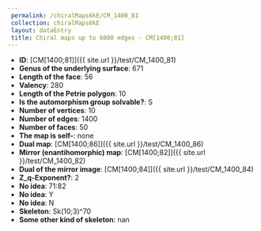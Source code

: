 ```yaml
--- 
 permalink: /chiralMaps6kE/CM_1400_81 
 collection: chiralMaps6kE
 layout: dataEntry
 title: Chiral maps up to 6000 edges - CM[1400;81]
---
```


- **ID**: [CM[1400;81]]({{ site.url }}/test/CM_1400_81)
- **Genus of the underlying surface**: 671
- **Length of the face**: 56
- **Valency**: 280
- **Length of the Petrie polygon**: 10
- **Is the automorphism group solvable?**: S
- **Number of vertices**: 10
- **Number of edges**: 1400
- **Number of faces**: 50
- **The map is self-**: none
- **Dual map**: [CM[1400;86]]({{ site.url }}/test/CM_1400_86)
- **Mirror (enantihomorphic) map**: [CM[1400;82]]({{ site.url }}/test/CM_1400_82)
- **Dual of the mirror image**: [CM[1400;84]]({{ site.url }}/test/CM_1400_84)
- **Z_q-Exponent?**: 2
- **No idea**:  71:82
- **No idea**: Y
- **No idea**: N
- **Skeleton**: Sk(10;3)^70
- **Some other kind of skeleton**: nan
